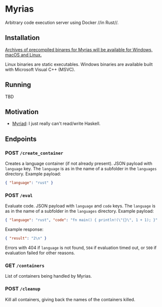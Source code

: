 # Myrias

Arbitrary code execution server using Docker //in Rust//.

## Installation
[Archives of precompiled binares for Myrias will be available for Windows, macOS and Linux.](https://github.com/iCrawl/myrias/releases)

Linux binaries are static executables. Windows binaries are available built with Microsoft Visual C++ (MSVC).

## Running

TBD

## Motivation
- [Myriad](https://github.com/1Computer1/myriad): I just really can't read/write Haskell.

## Endpoints

### **POST** `/create_container`
Creates a language container (if not already present).
JSON payload with `language` key.
The `language` is as in the name of a subfolder in the `languages` directory.
Example payload:

```json
{ "language": "rust" }
```

### **POST** `/eval`
Evaluate code.
JSON payload with `language` and `code` keys.
The `language` is as in the name of a subfolder in the `languages` directory.
Example payload:

```json
{ "language": "rust", "code": "fn main() { println!(\"{}\", 1 + 1); }" }
```

Example response:
```json
{ "result": "2\n" }
```

Errors with 404 if `language` is not found, `504` if evaluation timed out, or `500` if evaluation failed for other reasons.

### **GET** `/containers`
List of containers being handled by Myrias.

### **POST** `/cleanup`
Kill all containers, giving back the names of the containers killed.
